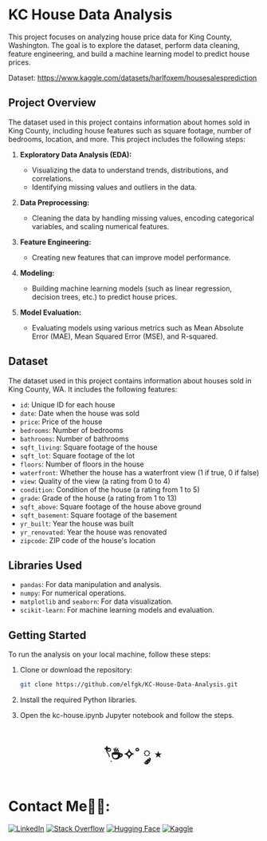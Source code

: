 # KC House Data Analysis

This project focuses on analyzing house price data for King County, Washington. The goal is to explore the dataset, perform data cleaning, feature engineering, and build a machine learning model to predict house prices.

Dataset: https://www.kaggle.com/datasets/harlfoxem/housesalesprediction

## Project Overview

The dataset used in this project contains information about homes sold in King County, including house features such as square footage, number of bedrooms, location, and more. This project includes the following steps:

1. **Exploratory Data Analysis (EDA):**
   - Visualizing the data to understand trends, distributions, and correlations.
   - Identifying missing values and outliers in the data.

2. **Data Preprocessing:**
   - Cleaning the data by handling missing values, encoding categorical variables, and scaling numerical features.

3. **Feature Engineering:**
   - Creating new features that can improve model performance.

4. **Modeling:**
   - Building machine learning models (such as linear regression, decision trees, etc.) to predict house prices.

5. **Model Evaluation:**
   - Evaluating models using various metrics such as Mean Absolute Error (MAE), Mean Squared Error (MSE), and R-squared.

## Dataset

The dataset used in this project contains information about houses sold in King County, WA. It includes the following features:

- `id`: Unique ID for each house
- `date`: Date when the house was sold
- `price`: Price of the house
- `bedrooms`: Number of bedrooms
- `bathrooms`: Number of bathrooms
- `sqft_living`: Square footage of the house
- `sqft_lot`: Square footage of the lot
- `floors`: Number of floors in the house
- `waterfront`: Whether the house has a waterfront view (1 if true, 0 if false)
- `view`: Quality of the view (a rating from 0 to 4)
- `condition`: Condition of the house (a rating from 1 to 5)
- `grade`: Grade of the house (a rating from 1 to 13)
- `sqft_above`: Square footage of the house above ground
- `sqft_basement`: Square footage of the basement
- `yr_built`: Year the house was built
- `yr_renovated`: Year the house was renovated
- `zipcode`: ZIP code of the house's location

## Libraries Used

- `pandas`: For data manipulation and analysis.
- `numpy`: For numerical operations.
- `matplotlib` and `seaborn`: For data visualization.
- `scikit-learn`: For machine learning models and evaluation.

## Getting Started

To run the analysis on your local machine, follow these steps:

1. Clone or download the repository:

   ```bash
   git clone https://github.com/elfgk/KC-House-Data-Analysis.git
   ```

2. Install the required Python libraries.
3. Open the kc-house.ipynb Jupyter notebook and follow the steps.

<h1 align="center"> 𓍢ִ໋☕️✧˚ ༘ ⋆ </h1>

<h1> Contact Me🧑‍💻: </h1>

[![LinkedIn](https://img.shields.io/badge/LinkedIn-0A66C2?style=for-the-badge&logo=linkedin&logoColor=white)](https://www.linkedin.com/in/elfgk/)
[![Stack Overflow](https://img.shields.io/badge/StackOverflow-FE7A16?style=for-the-badge&logo=stackoverflow&logoColor=white)](https://stackoverflow.com/users/27559679/elfgk)
[![Hugging Face](https://img.shields.io/badge/HuggingFace-9C30FF?style=for-the-badge&logo=huggingface&logoColor=white)](https://huggingface.co/elfgk)
[![Kaggle](https://img.shields.io/badge/Kaggle-20BEFF?style=for-the-badge&logo=kaggle&logoColor=white)](https://www.kaggle.com/elfgkk)

